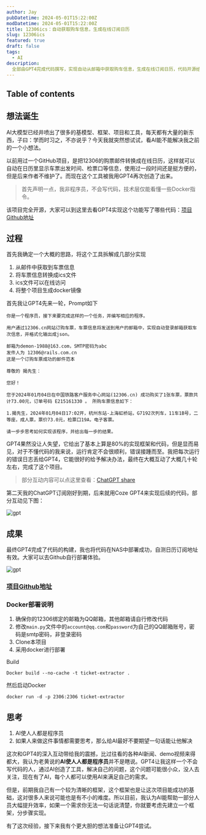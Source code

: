 ```yaml
---
author: Jay
pubDatetime: 2024-05-01T15:22:00Z
modDatetime: 2024-05-01T15:22:00Z
title: 12306ics：自动获取购车信息，生成在线订阅日历
slug: 12306ics
featured: true
draft: false
tags:
  - AI
description:
  全部由GPT4完成代码撰写，实现自动从邮箱中获取购车信息，生成在线订阅日历，代码开源给大家，可以通过Docker进行部署。
---
```

## Table of contents

## 想法诞生

AI大模型已经井喷出了很多的基模型、框架、项目和工具，每天都有大量的新东西，子曰：学而时习之，不亦说乎？今天我就突然想试试，看AI能不能解决我之前的一个小想法。

以前用过一个GitHub项目，是把12306的购票邮件转换成在线日历，这样就可以自动在日历里显示车票出发时间、检票口等信息，使用过一段时间还是挺方便的，但是后来作者不维护了。而现在这个工具被我用GPT4再次创造了出来。

> 首先声明一点，我非程序员，不会写代码，技术层仅能看懂一些Docker指令。

该项目完全开源，大家可以到这里去看GPT4实现这个功能写了哪些代码：[项目Github地址](https://github.com/socekin/12306ics)

## 过程

首先我确定一个大概的思路，将这个工具拆解成几部分实现

1. 从邮件中获取到车票信息
2. 将车票信息转换成ics文件
3. ics文件可以在线访问
4. 将整个项目生成docker镜像

首先我让GPT4先来一轮，Prompt如下

```
你是一个程序员，接下来要完成这样的一个任务，并编写相应的程序。

用户通过12306.cn网站订购车票，车票信息将发送到用户的邮箱中，实现自动登录邮箱获取车次信息，并格式化输出成json。

邮箱为demon-1988@163.com，SMTP密码为abc
发件人为 12306@rails.com.cn
这是一个订购车票成功的邮件范本

尊敬的 揭先生：

您好！

您于2024年01月04日在中国铁路客户服务中心网站(12306.cn) 成功购买了1张车票，票款共计73.00元，订单号码 E215161330 。 所购车票信息如下：

1.揭先生，2024年01月04日17:02开，杭州东站-上海虹桥站，G7192次列车，11车1B号，二等座，成人票，票价73.0元，检票口19A，电子客票。

请一步步思考如何实现该程序，并给出每一步的结果。
```

GPT4果然没让人失望，它给出了基本上算是80%的实现框架和代码，但是显而易见，对于不懂代码的我来说，运行肯定不会很顺利，错误接踵而至。我把每次运行的错误日志丢给GPT4，它能很好的给予解决办法，最终在大概互动了大概几十轮左右，完成了这个项目。

> 部分互动内容可以点这里查看：[ChatGPT share](https://chat.openai.com/share/be224642-9e82-40ba-8cac-47ec8e2f991a)

第二天我的ChatGPT订阅刚好到期，后来就用Coze GPT4来实现后续的代码，部分互动见下图：

![gpt](assets/images/gpt.png)


## 成果

最终GPT4完成了代码的构建，我也将代码在NAS中部署成功，自测日历订阅地址有效。大家可以去Github自行部署体验。

![gpt](assets/images/12306.png)


### [项目Github地址](https://github.com/socekin/12306ics)

### Docker部署说明

1. 确保你的12306绑定的邮箱为QQ邮箱，其他邮箱请自行修改代码
2. 修改`main.py`文件中的`account@qq.com`和`password`为自己的QQ邮箱账号，密码是smtp密码，非登录密码
3. Clone本项目
4. 采用docker进行部署

Build

```
Docker build --no-cache -t ticket-extractor .
```

然后启动Docker

```
docker run -d -p 2306:2306 ticket-extractor
```


## 思考

1. AI使人人都是程序员
2. 如果人来做这件事情都需要思考，那么给AI最好不要期望一句话能让他解决

这次和GPT4的深入互动带给我的震撼，比过往看的各种AI新闻、demo视频来得都大，我认为老黄说的**AI使人人都是程序员**并不是瞎说。GPT4让我这样一个不会写代码的人，通过AI创造了工具，解决自己的问题，这个问题可能很小众，没人去关注，现在有了AI，每个人都可以使用AI来满足自己的需求。

但是，前期我自己有一个较为清晰的框架，这个框架也是让这次项目能成功的基础，这对很多人来说可能也是有不小的难度。所以目前，我认为AI能帮助一部分人员大幅提升效率，如果一个需求你无法一句话说清楚，你就要考虑先建立一个框架，分步骤实现。

有了这次经验，接下来我有个更大胆的想法准备让GPT4尝试。